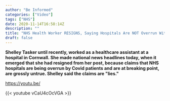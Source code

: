 ```yaml
---
author: "Be Informed"
categories: ["Video"]
tags: ["NHS"]
date: 2020-11-14T16:58:14Z
description: ""
title: "NHS Health Worker RESIGNS, Saying Hospitals Are NOT Overrun With Covid, Calling The Claims 'LIES!'"
draft: false
---
```


**Shelley Tasker until recently, worked as a healthcare assistant at a hospital in Cornwall. She made national news headlines today, when it emerged that she had resigned from her post, because claims that NHS hospitals are being overrun by Covid patients and are at breaking point, are grossly untrue. Shelley said the claims are "lies."**    

https://youtu.be/

{{< youtube vCaU4cOcVGA >}}